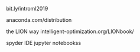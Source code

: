 bit.ly/introml2019

anaconda.com/distribution

the LION way
intelligent-optimization.org/LIONbook/


spyder IDE
jupyter notebookss
